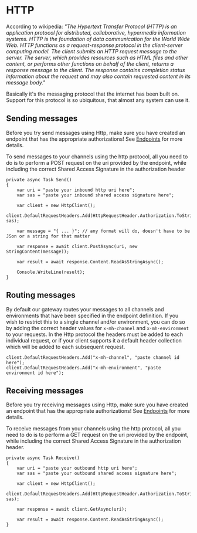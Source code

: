 # HTTP

According to wikipedia: *"The Hypertext Transfer Protocol (HTTP) is an application protocol for distributed, collaborative, hypermedia information systems. HTTP is the foundation of data communication for the World Wide Web. HTTP functions as a request-response protocol in the client-server computing model. The client submits an HTTP request message to the server. The server, which provides resources such as HTML files and other content, or performs other functions on behalf of the client, returns a response message to the client. The response contains completion status information about the request and may also contain requested content in its message body."*

Basically it's the messaging protocol that the internet has been built on. Support for this protocol is so ubiquitous, that almost any system can use it.

## Sending messages

Before you try send messages using Http, make sure you have created an endpoint that has the appropriate authorizations! See [Endpoints](/documentation/connectivity/endpoints) for more details.

To send messages to your channels using the http protocol, all you need to do is to perform a POST request on the uri provided by the endpoint, while including the correct Shared Access Signature in the authorization header

	private async Task Send()
    {
		var uri = "paste your inbound http uri here";
		var sas = "paste your inbound shared access signature here";
		
		var client = new HttpClient();
        client.DefaultRequestHeaders.Add(HttpRequestHeader.Authorization.ToString(), sas);
		
		var message = "{ ... }"; // any format will do, doesn't have to be JSon or a string for that matter

        var response = await client.PostAsync(uri, new StringContent(message));

        var result = await response.Content.ReadAsStringAsync();
		
		Console.WriteLine(result);
    }
	
## Routing messages

By default our gateway routes your messages to all channels and environments that have been specified in the endpoint definition. If you wish to restrict this to a single channel and/or environment, you can do so by adding the correct header values for `x-mh-channel` and `x-mh-environment` to your requests. In the Http protocol the headers must be added to each individual request, or if your client supports it a default header collection which will be added to each subsequent request.

	client.DefaultRequestHeaders.Add("x-mh-channel", "paste channel id here");
	client.DefaultRequestHeaders.Add("x-mh-environment", "paste environment id here");
	
## Receiving messages

Before you try receiving messages using Http, make sure you have created an endpoint that has the appropriate authorizations! See [Endpoints](/documentation/connectivity/endpoints) for more details.

To receive messages from your channels using the http protocol, all you need to do is to perform a GET request on the uri provided by the endpoint, while including the correct Shared Access Signature in the authorization header.

	private async Task Receive()
    {
		var uri = "paste your outbound http uri here";
		var sas = "paste your outbound shared access signature here";
		
		var client = new HttpClient();
        client.DefaultRequestHeaders.Add(HttpRequestHeader.Authorization.ToString(), sas);
		
        var response = await client.GetAsync(uri);

		var result = await response.Content.ReadAsStringAsync(); 
    }